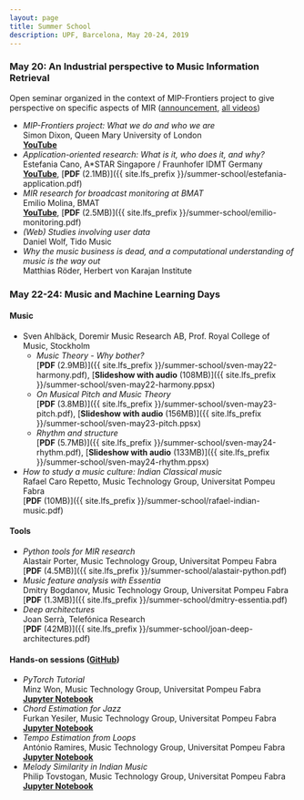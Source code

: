 ```yaml
---
layout: page
title: Summer School
description: UPF, Barcelona, May 20-24, 2019
---
```


### May 20: An Industrial perspective to Music Information Retrieval 

Open seminar organized in the context of MIP-Frontiers project to give perspective on specific aspects of MIR ([announcement](/2019/05/15/seminar.html), [all videos](videos))

- _MIP-Frontiers project: What we do and who we are_ <br> Simon Dixon, Queen Mary University of London <br> [**YouTube**](https://youtu.be/PX-QQXcs5bI)
- _Application-oriented research: What is it, who does it, and why?_ <br> Estefania Cano, A\*STAR Singapore / Fraunhofer IDMT Germany <br> [**YouTube**](https://youtu.be/DFxSbxgdzbM), [**PDF** (2.1MB)]({{ site.lfs_prefix }}/summer-school/estefania-application.pdf)
- _MIR research for broadcast monitoring at BMAT_ <br> Emilio Molina, BMAT <br> [**YouTube**](https://youtu.be/9ow0S9yhMS8), [**PDF** (2.5MB)]({{ site.lfs_prefix }}/summer-school/emilio-monitoring.pdf)
- _(Web) Studies involving user data_ <br> Daniel Wolf, Tido Music
- _Why the music business is dead, and a computational understanding of music is the way out_ <br> Matthias Röder, Herbert von Karajan Institute

### May 22-24: Music and Machine Learning Days

#### Music
- Sven Ahlbäck, Doremir Music Research AB, Prof. Royal College of Music, Stockholm
  - _Music Theory - Why bother?_ <br> [**PDF** (2.9MB)]({{ site.lfs_prefix }}/summer-school/sven-may22-harmony.pdf), [**Slideshow with audio** (108MB)]({{ site.lfs_prefix }}/summer-school/sven-may22-harmony.ppsx)
  - _On Musical Pitch and Music Theory_ <br> [**PDF** (3.8MB)]({{ site.lfs_prefix }}/summer-school/sven-may23-pitch.pdf), [**Slideshow with audio** (156MB)]({{ site.lfs_prefix }}/summer-school/sven-may23-pitch.ppsx)
  - _Rhythm and structure_ <br> [**PDF** (5.7MB)]({{ site.lfs_prefix }}/summer-school/sven-may24-rhythm.pdf), [**Slideshow with audio** (133MB)]({{ site.lfs_prefix }}/summer-school/sven-may24-rhythm.ppsx)
- _How to study a music culture: Indian Classical music_ <br> Rafael Caro Repetto, Music Technology Group, Universitat Pompeu Fabra <br> [**PDF** (10MB)]({{ site.lfs_prefix }}/summer-school/rafael-indian-music.pdf)

#### Tools
- _Python tools for MIR research_ <br> Alastair Porter, Music Technology Group, Universitat Pompeu Fabra <br> [**PDF** (4.5MB)]({{ site.lfs_prefix }}/summer-school/alastair-python.pdf)
- _Music feature analysis with Essentia_ <br> Dmitry Bogdanov, Music Technology Group, Universitat Pompeu Fabra <br> [**PDF** (1.3MB)]({{ site.lfs_prefix }}/summer-school/dmitry-essentia.pdf)
- _Deep architectures_ <br> Joan Serrà, Telefónica Research <br> [**PDF** (42MB)]({{ site.lfs_prefix }}/summer-school/joan-deep-architectures.pdf)

#### Hands-on sessions ([GitHub](https://github.com/mip-frontiers/summer-school-2019))
- _PyTorch Tutorial_ <br> Minz Won, Music Technology Group, Universitat Pompeu Fabra <br> [**Jupyter Notebook**](https://github.com/mip-frontiers/summer-school-2019/blob/master/genre_classification_PyTorch.ipynb)
- _Chord Estimation for Jazz_ <br> Furkan Yesiler, Music Technology Group, Universitat Pompeu Fabra <br> [**Jupyter Notebook**](https://github.com/mip-frontiers/summer-school-2019/blob/master/ChordEstimation/ACE_MIP-Frontiers.ipynb)
- _Tempo Estimation from Loops_ <br> António Ramires, Music Technology Group, Universitat Pompeu Fabra <br> [**Jupyter Notebook**](https://github.com/mip-frontiers/summer-school-2019/blob/master/TempoEstimationFromLoops/TempoEstimationFromLoops.ipynb)
- _Melody Similarity in Indian Music_ <br> Philip Tovstogan, Music Technology Group, Universitat Pompeu Fabra <br> [**Jupyter Notebook**](https://github.com/mip-frontiers/summer-school-2019/blob/master/MelodySimilarityIndian/melodicsimilarity.ipynb)

